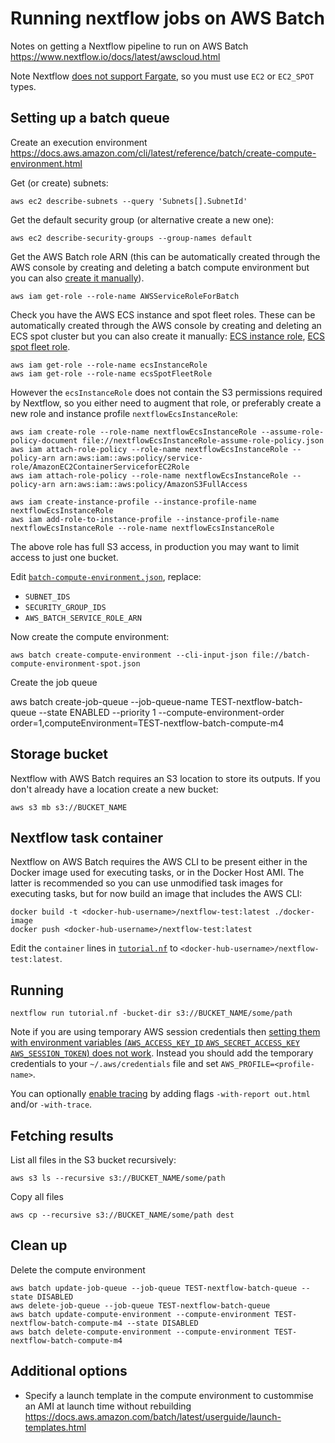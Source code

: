 # Running nextflow jobs on AWS Batch

Notes on getting a Nextflow pipeline to run on AWS Batch
https://www.nextflow.io/docs/latest/awscloud.html

Note Nextflow [does not support Fargate](https://groups.google.com/g/nextflow/c/JFneg8d3x2w?pli=1), so you must use `EC2` or `EC2_SPOT` types.


## Setting up a batch queue

Create an execution environment https://docs.aws.amazon.com/cli/latest/reference/batch/create-compute-environment.html

Get (or create) subnets:

    aws ec2 describe-subnets --query 'Subnets[].SubnetId'

Get the default security group (or alternative create a new one):

    aws ec2 describe-security-groups --group-names default

Get the AWS Batch role ARN (this can be automatically created through the AWS console by creating and deleting a batch compute environment but you can also [create it manually](https://docs.aws.amazon.com/batch/latest/userguide/service_IAM_role.html)).

    aws iam get-role --role-name AWSServiceRoleForBatch

Check you have the AWS ECS instance and spot fleet roles.
These can be automatically created through the AWS console by creating and deleting an ECS spot cluster but you can also create it manually: [ECS instance role](https://docs.aws.amazon.com/AmazonECS/latest/developerguide/instance_IAM_role.html), [ECS spot fleet role](https://docs.aws.amazon.com/batch/latest/userguide/spot_fleet_IAM_role.html).

    aws iam get-role --role-name ecsInstanceRole
    aws iam get-role --role-name ecsSpotFleetRole

However the `ecsInstanceRole` does not contain the S3 permissions required by Nextflow, so you either need to augment that role, or preferably create a new role and instance profile `nextflowEcsInstanceRole`:

    aws iam create-role --role-name nextflowEcsInstanceRole --assume-role-policy-document file://nextflowEcsInstanceRole-assume-role-policy.json
    aws iam attach-role-policy --role-name nextflowEcsInstanceRole --policy-arn arn:aws:iam::aws:policy/service-role/AmazonEC2ContainerServiceforEC2Role
    aws iam attach-role-policy --role-name nextflowEcsInstanceRole --policy-arn arn:aws:iam::aws:policy/AmazonS3FullAccess

    aws iam create-instance-profile --instance-profile-name nextflowEcsInstanceRole
    aws iam add-role-to-instance-profile --instance-profile-name nextflowEcsInstanceRole --role-name nextflowEcsInstanceRole

The above role has full S3 access, in production you may want to limit access to just one bucket.

Edit [`batch-compute-environment.json`](./batch-compute-environment.json), replace:
  - `SUBNET_IDS`
  - `SECURITY_GROUP_IDS`
  - `AWS_BATCH_SERVICE_ROLE_ARN`

Now create the compute environment:

    aws batch create-compute-environment --cli-input-json file://batch-compute-environment-spot.json

Create the job queue

   aws batch create-job-queue --job-queue-name TEST-nextflow-batch-queue --state ENABLED --priority 1 --compute-environment-order order=1,computeEnvironment=TEST-nextflow-batch-compute-m4


## Storage bucket

Nextflow with AWS Batch requires an S3 location to store its outputs.
If you don't already have a location create a new bucket:

    aws s3 mb s3://BUCKET_NAME


## Nextflow task container

Nextflow on AWS Batch requires the AWS CLI to be present either in the Docker image used for executing tasks, or in the Docker Host AMI. The latter is recommended so you can use unmodified task images for executing tasks, but for now build an image that includes the AWS CLI:

    docker build -t <docker-hub-username>/nextflow-test:latest ./docker-image
    docker push <docker-hub-username>/nextflow-test:latest

Edit the `container` lines in [`tutorial.nf`](./`tutorial.nf`) to `<docker-hub-username>/nextflow-test:latest`.


## Running

    nextflow run tutorial.nf -bucket-dir s3://BUCKET_NAME/some/path

Note if you are using temporary AWS session credentials then [setting them with environment variables (`AWS_ACCESS_KEY_ID` `AWS_SECRET_ACCESS_KEY` `AWS_SESSION_TOKEN`) does not work](https://github.com/nextflow-io/nextflow/issues/1724). Instead you should add the temporary credentials to your `~/.aws/credentials` file and set `AWS_PROFILE=<profile-name>`.

You can optionally [enable tracing](https://www.nextflow.io/docs/latest/tracing.html) by adding flags `-with-report out.html` and/or `-with-trace`.


## Fetching results

List all files in the S3 bucket recursively:

    aws s3 ls --recursive s3://BUCKET_NAME/some/path

Copy all files

    aws cp --recursive s3://BUCKET_NAME/some/path dest

## Clean up

Delete the compute environment

    aws batch update-job-queue --job-queue TEST-nextflow-batch-queue --state DISABLED
    aws delete-job-queue --job-queue TEST-nextflow-batch-queue
    aws batch update-compute-environment --compute-environment TEST-nextflow-batch-compute-m4 --state DISABLED
    aws batch delete-compute-environment --compute-environment TEST-nextflow-batch-compute-m4


## Additional options
- Specify a launch template in the compute environment to custommise an AMI at launch time without rebuilding
https://docs.aws.amazon.com/batch/latest/userguide/launch-templates.html
